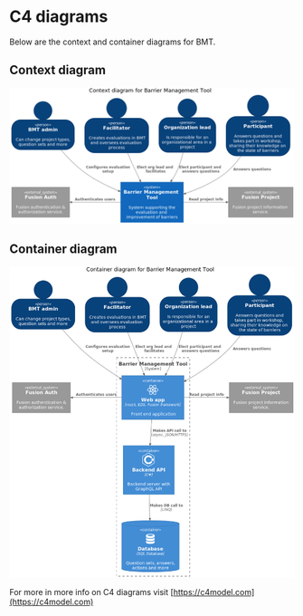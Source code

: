 # C4 diagrams

Below are the context and container diagrams for BMT. 

## Context diagram
![Context diagram](c4-diagrams/bmt_context.png)

## Container diagram
![Container diagram](c4-diagrams/bmt_container.png)

For more in more info on C4 diagrams visit [https://c4model.com](https://c4model.com)
